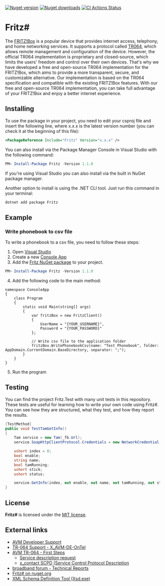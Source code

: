 
[![Nuget version](https://img.shields.io/nuget/v/Fritz)](https://www.nuget.org/packages/Fritz/)
[![Nuget downloads](https://img.shields.io/nuget/dt/Fritz)](https://www.nuget.org/packages/Fritz/)
[![CI Actions Status](https://github.com/chstorb/Fritz/actions/workflows/main.yml/badge.svg)](https://github.com/chstorb/Fritz/blob/master/.github/workflows/main.yml)

# Fritz#
The [FRITZ!Box](https://avm.de/produkte/fritzbox/) is a popular device that provides internet access, telephony, and home 
networking services. It supports a protocol called [TR064](https://avm.de/service/schnittstellen/), which allows remote 
management and configuration of the device. However, the official TR064 implementation is proprietary and closed-source, 
which limits the users' freedom and control over their own devices. That's why we have developed a free and open-source 
TR064 implementation for the FRITZ!Box, which aims to provide a more transparent, secure, and customizable alternative. 
Our implementation is based on the TR064 specification and compatible with the existing FRITZ!Box features. 
With our free and open-source TR064 implementation, you can take full advantage of your FRITZ!Box and enjoy a better internet experience.

## Installing

To use the package in your project, you need to edit your csproj file and insert the following line, where x.x.x is the latest version number (you can check it at the beginning of this file):
```xml
<PackageReference Include="Fritz" Version="x.x.x" />
```

You can also install via the Package Manager Console in Visual Studio with the following command:
```PowerShell
PM> Install-Package Fritz -Version 1.1.0
```

If you're using Visual Studio you can also install via the built in NuGet package manager.

Another option to install is using the .NET CLI tool. Just run this command in your terminal:
```bash
dotnet add package Fritz
```

## Example

### Write phonebook to csv file

To write a phonebook to a csv file, you need to follow these steps:

1. Open [Visual Studio](https://visualstudio.microsoft.com/)
2. Create a new [Console App](https://learn.microsoft.com/en-us/visualstudio/get-started/csharp/tutorial-console?view=vs-2022)
3. Add the [Fritz NuGet package](https://www.nuget.org/packages/Fritz) to your project. 
```PowerShell
PM> Install-Package Fritz -Version 1.1.0
```
4. Add the following code to the main method:
```Csharp
namespace ConsoleApp
{
    class Program
    {
        static void Main(string[] args)
        {
            var fritzBox = new FritzClient()
            {
                UserName = "{YOUR_USERNAME}",
                Password = "{YOUR_PASSWORD}"
            };
                    
            // Write csv file to the application folder
            fritzBox.WritePhonebookCsv(name: "Test Phonebook", folder: AppDomain.CurrentDomain.BaseDirectory, separator: ";");
        }
    }
}
```

5. Run the program

## Testing

You can find the project Fritz.Test with many unit tests in this repository. These tests are useful for learning how to write your own code using Fritz#. 
You can see how they are structured, what they test, and how they report the results. 

```csharp
[TestMethod]
public void TestTamGetInfo()
{
    Tam service = new Tam(_fb.Url);
    service.SoapHttpClientProtocol.Credentials = new NetworkCredential(userName: _fb.UserName, password: _fb.Password);

    ushort index = 0;
    bool enable;
    string name;
    bool tamRunning;
    ushort stick;
    ushort status;

    service.GetInfo(index, out enable, out name, out tamRunning, out stick, out status);
}
```

## License

**Fritz#** is licensed under the [MIT license](https://github.com/chstorb/Fritz/blob/master/LICENSE.txt).


## External links
* [AVM Developer Support](https://avm.de/service/schnittstellen/) 
* [TR-064 Support - X_AVM-DE-OnTel](https://avm.de/fileadmin/user_upload/Global/Service/Schnittstellen/x_contactSCPD.pdf)
* [AVM TR-064 - First Steps](https://avm.de/fileadmin/user_upload/Global/Service/Schnittstellen/AVM_TR-064_first_steps.pdf)
  * [Service description request](http://fritz.box:49000/tr64desc.xml)
  * [x_contact SCPD (Service Control Protocol Description](http://fritz.box:49000/x_contactSCPD.xml)
* [broadband forum - Technical Reports](https://www.broadband-forum.org/standards-and-software/technical-specifications/technical-reports)
* [Fritz# on nuget.org](https://www.nuget.org/packages/Fritz)
* [XML Schema Definition Tool (Xsd.exe)](https://docs.microsoft.com/en-US/dotnet/standard/serialization/xml-schema-definition-tool-xsd-exe)
